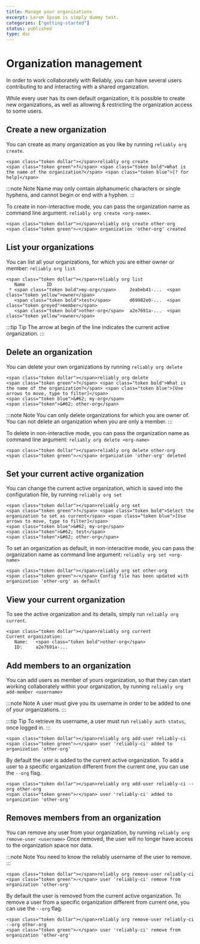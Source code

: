 ```yaml
---
title: Manage your organizations
excerpt: Lorem Ipsum is simply dummy text.
categories: ["getting-started"]
status: published
type: doc
---
```

# Organization management

In order to work collaborately with Reliably, you can have several users
contributing to and interacting with a shared organization.

While every user has its own default organization, it is possible to create
new organizations, as well as allowing & restricting the organization access
to some users.

## Create a new organization

You can create as many organization as you like by running `reliably org create`.

```reliably
<span class="token dollar"></span>reliably org create
<span class="token green">?</span> <span class="token bold">What is the name of the organization?</span> <span class="token blue">[? for help]</span>
```

:::note Note
Name may only contain alphanumeric characters or single hyphens,
and cannot begin or end with a hyphen.
:::


To create in non-interactive mode, you can pass the organization name as
command line argument: `reliably org create <org-name>`.

```reliably
<span class="token dollar"></span>reliably org create other-org
<span class="token green">✓</span> organization 'other-org' created
```


## List your organizations

You can list all your organizations, for which you are either owner or member:
`reliably org list`

```reliably
<span class="token dollar"></span>reliably org list
   Name        ID
 * <span class="token bold">my-org</span>     2eabeb41-...  <span class="token yellow">owner</span>
   <span class="token bold">test</span>       d69982e0-...  <span class="token greyed">member</span>
   <span class="token bold">other-org</span>  a2e7691a-...  <span class="token yellow">owner</span>
```

:::tip Tip
  The arrow at begin of the line indicates the current active organization.
:::


## Delete an organization

You can delete your own organizations by running `reliably org delete`


```reliably
<span class="token dollar"></span>reliably org delete
<span class="token green">?</span> <span class="token bold">What is the name of the organization?</span> <span class="token blue">[Use arrows to move, type to filter]</span>
<span class="token blue">&#62; my-org</span>
<span class="token">&#62; other-org</span>
```

:::note Note
You can only delete organizations for which you are owner of.
You can not delete an organization when you are only a member.
:::

To delete in non-interactive mode, you can pass the organization name as
command line argument: `reliably org delete <org-name>`

```reliably
<span class="token dollar"></span>reliably org delete other-org
<span class="token green">✓</span> organization 'other-org' deleted
```

## Set your current active organization

You can change the current active organization, which is saved into the
configuration file, by running `reliably org set`

```reliably
<span class="token dollar"></span>reliably org set
<span class="token green">?</span> <span class="token bold">Select the organization to set as current</span> <span class="token blue">[Use arrows to move, type to filter]</span>
<span class="token blue">&#62; my-org</span>
<span class="token">&#62; test</span>
<span class="token">&#62; other-org</span>
```

To set an organization as default, in non-interactive mode, you can pass
the organization name as command line argument: `reliably org set <org-name>`

```reliably
<span class="token dollar"></span>reliably org set other-org
<span class="token green">✓</span> Config file has been updated with organization 'other-org' as default
```

## View your current organization

To see the active organization and its details, simply run `reliably org current`.

```reliably
<span class="token dollar"></span>reliably org current
Current organization:
   Name:   <span class="token bold">other-org</span>
   ID:     a2e7691a-...
```

## Add members to an organization

You can add users as member of yours organization, so that they can start
working collaborately within your organization, by running
`reliably org add-member <username>`

:::note Note
A user must give you its username in order to be added to one of your organizations.
:::

:::tip Tip
  To retrieve its username, a user must run `reliably auth status`,
  once logged in.
:::

```reliably
<span class="token dollar"></span>reliably org add-user reliably-ci
<span class="token green">✓</span> user 'reliably-ci' added to organization 'other-org'
```

By default the user is added to the current active organization. To add a
user to a specific organization different from the current one, you can use
the `--org` flag.

```reliably
<span class="token dollar"></span>reliably org add-user reliably-ci --org other-org
<span class="token green">✓</span> user 'reliably-ci' added to organization 'other-org'
```

## Removes members from an organization

You can remove any user from your organization, by running `reliably org remove-user <username>`
Once removed, the user will no longer have access to the organization space nor data.

:::note Note
You need to know the reliably username of the user to remove.
:::

```reliably
<span class="token dollar"></span>reliably org remove-user reliably-ci
<span class="token green">✓</span> user 'reliably-ci' remove from organization 'other-org'
```

By default the user is removed from the current active organization. To remove a
user from a specific organization different from current one, you can use
the `--org` flag.

```reliably
<span class="token dollar"></span>reliably org remove-user reliably-ci --org other-org
<span class="token green">✓</span> user 'reliably-ci' remove from organization 'other-org'
```
